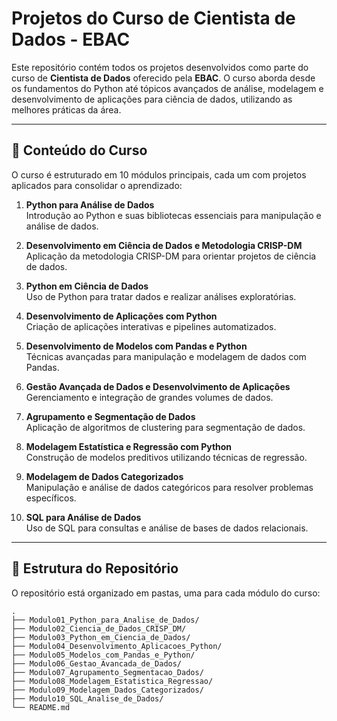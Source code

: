# Projetos do Curso de Cientista de Dados - EBAC

Este repositório contém todos os projetos desenvolvidos como parte do curso de **Cientista de Dados** oferecido pela **EBAC**. O curso aborda desde os fundamentos do Python até tópicos avançados de análise, modelagem e desenvolvimento de aplicações para ciência de dados, utilizando as melhores práticas da área.

---

## 🎯 **Conteúdo do Curso**

O curso é estruturado em 10 módulos principais, cada um com projetos aplicados para consolidar o aprendizado:

1. **Python para Análise de Dados**  
   Introdução ao Python e suas bibliotecas essenciais para manipulação e análise de dados.

2. **Desenvolvimento em Ciência de Dados e Metodologia CRISP-DM**  
   Aplicação da metodologia CRISP-DM para orientar projetos de ciência de dados.

3. **Python em Ciência de Dados**  
   Uso de Python para tratar dados e realizar análises exploratórias.

4. **Desenvolvimento de Aplicações com Python**  
   Criação de aplicações interativas e pipelines automatizados.

5. **Desenvolvimento de Modelos com Pandas e Python**  
   Técnicas avançadas para manipulação e modelagem de dados com Pandas.

6. **Gestão Avançada de Dados e Desenvolvimento de Aplicações**  
   Gerenciamento e integração de grandes volumes de dados.

7. **Agrupamento e Segmentação de Dados**  
   Aplicação de algoritmos de clustering para segmentação de dados.

8. **Modelagem Estatística e Regressão com Python**  
   Construção de modelos preditivos utilizando técnicas de regressão.

9. **Modelagem de Dados Categorizados**  
   Manipulação e análise de dados categóricos para resolver problemas específicos.

10. **SQL para Análise de Dados**  
    Uso de SQL para consultas e análise de bases de dados relacionais.

---

## 📂 **Estrutura do Repositório**

O repositório está organizado em pastas, uma para cada módulo do curso:

```plaintext
.
├── Modulo01_Python_para_Analise_de_Dados/
├── Modulo02_Ciencia_de_Dados_CRISP_DM/
├── Modulo03_Python_em_Ciencia_de_Dados/
├── Modulo04_Desenvolvimento_Aplicacoes_Python/
├── Modulo05_Modelos_com_Pandas_e_Python/
├── Modulo06_Gestao_Avancada_de_Dados/
├── Modulo07_Agrupamento_Segmentacao_Dados/
├── Modulo08_Modelagem_Estatistica_Regressao/
├── Modulo09_Modelagem_Dados_Categorizados/
├── Modulo10_SQL_Analise_de_Dados/
└── README.md

